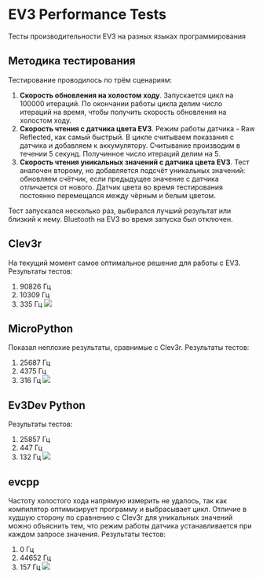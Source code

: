 # EV3 Performance Tests
Тесты производительности EV3 на разных языках программирования

## Методика тестирования
Тестирование проводилось по трём сценариям:
1. **Скорость обновления на холостом ходу**. Запускается цикл на 100000 итераций. По окончании работы цикла делим число итераций на время, чтобы получить скорость обновления на холостом ходу.
2. **Скорость чтения с датчика цвета EV3**. Режим работы датчика - Raw Reflected, как самый быстрый. В цикле считываем показания с датчика и добавляем к аккумулятору. Считывание производим в течении 5 секунд. Получинное число итераций делим на 5.
3. **Скорость чтения уникальных значений с датчика цвета EV3**. Тест аналочен второму, но добавляется подсчёт уникальных значений: обновляем счётчик, если предыдущее значение с датчика отличается от нового. Датчик цвета во время тестирования постоянно перемещался между чёрным и белым цветом.

Тест запускался несколько раз, выбирался лучший результат или близкий к нему. Bluetooth на EV3 во время запуска был отключен.

## Clev3r
На текущий момент самое оптимальное решение для работы с EV3. Результаты тестов:
1. 90826 Гц
2. 10309 Гц
3. 335 Гц
![](images/Clev3r_results.jpg)

## MicroPython
Показал неплохие результаты, сравнимые с Clev3r. Результаты тестов:
1. 25687 Гц
2. 4375 Гц
3. 316 Гц
![](images/MicroPython_results.jpg)

## Ev3Dev Python
Результаты тестов:
1. 25857 Гц
2. 447 Гц
3. 132 Гц
![](images/Ev3Dev_results.jpg)

## evcpp
Частоту холостого хода напрямую измерить не удалось, так как компилятор оптимизирует программу и выбрасывает цикл.
Отличие в худшую сторону по сравнению с Clev3r для уникальных значений можно объяснить тем, что режим работы датчика устанавливается при каждом запросе значения.
Результаты тестов:
1. 0 Гц
2. 44652 Гц
3. 157 Гц
![](images/evcpp_results.jpg)

